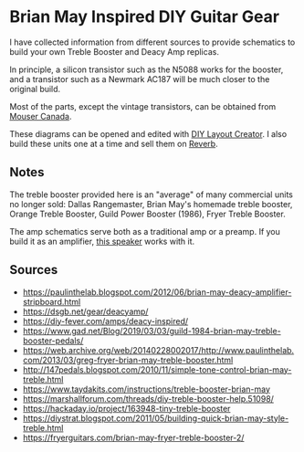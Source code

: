 # Brian May Inspired DIY Guitar Gear

I have collected information from different sources to provide schematics to build your own Treble Booster and Deacy Amp replicas.

In principle, a silicon transistor such as the N5088 works for the booster, and a transistor such as a Newmark AC187 will be much closer to the original build.

Most of the parts, except the vintage transistors, can be obtained from [Mouser Canada](https://mouser.ca).

These diagrams can be opened and edited with [DIY Layout Creator](https://github.com/bancika/diy-layout-creator). I also build these units one at a time and sell them on [Reverb](https://reverb.com/ca/shop/mauricios-gear-emporium-95).

## Notes

The treble booster provided here is an "average" of many commercial units no longer sold: Dallas Rangemaster, Brian May's homemade treble booster, Orange Treble Booster, Guild Power Booster (1986), Fryer Treble Booster.

The amp schematics serve both as a traditional amp or a preamp. If you build it as an amplifier, [this speaker](https://deacyamp.com/products/kat-dsp-6-5-tc-speaker-upgrade-for-vox-vbm-1-amplifier) works with it.

## Sources

* https://paulinthelab.blogspot.com/2012/06/brian-may-deacy-amplifier-stripboard.html
* https://dsgb.net/gear/deacyamp/
* https://diy-fever.com/amps/deacy-inspired/
* https://www.gad.net/Blog/2019/03/03/guild-1984-brian-may-treble-booster-pedals/
* https://web.archive.org/web/20140228002017/http://www.paulinthelab.com/2013/03/greg-fryer-brian-may-treble-booster.html
* http://147pedals.blogspot.com/2010/11/simple-tone-control-brian-may-treble.html
* https://www.taydakits.com/instructions/treble-booster-brian-may
* https://marshallforum.com/threads/diy-treble-booster-help.51098/
* https://hackaday.io/project/163948-tiny-treble-booster
* https://diystrat.blogspot.com/2011/05/building-quick-brian-may-style-treble.html
* https://fryerguitars.com/brian-may-fryer-treble-booster-2/
